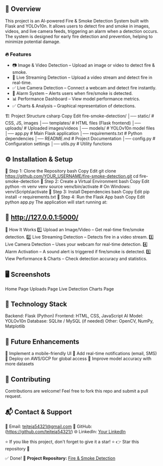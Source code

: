## 🚀 Overview
This project is an AI-powered Fire & Smoke Detection System built with Flask and YOLOv10n. It allows users to detect fire and smoke in images, videos, and live camera feeds, triggering an alarm when a detection occurs. The system is designed for early fire detection and prevention, helping to minimize potential damage.

### 🔥 Features
- 📷  Image & Video Detection – Upload an image or video to detect fire & smoke.
- 🎥 Live Streaming Detection – Upload a video stream and detect fire in real-time.
- ✅ Live Camera Detection – Connect a webcam and detect fire instantly.
- 🚨 Alarm System – Alerts users when fire/smoke is detected.
- 📊 Performance Dashboard – View model performance metrics.
- ✅ Charts & Analysis – Graphical representation of detections.


🏗 Project Structure
csharp
Copy
Edit
fire-smoke-detection/
│── static/               # CSS, JS, images
│── templates/            # HTML files (Flask frontend)
│── uploads/              # Uploaded images/videos
│── models/               # YOLOv10n model files
│── app.py                # Main Flask application
│── requirements.txt      # Python dependencies
│── README.md             # Project Documentation
│── config.py             # Configuration settings
│── utils.py              # Utility functions
## ⚙ Installation & Setup
🔹 Step 1: Clone the Repository
bash
Copy
Edit
git clone https://github.com/YOUR_USERNAME/fire-smoke-detection.git
cd fire-smoke-detection
🔹 Step 2: Create a Virtual Environment
bash
Copy
Edit
python -m venv venv
source venv/bin/activate  # On Windows: venv\Scripts\activate
🔹 Step 3: Install Dependencies
bash
Copy
Edit
pip install -r requirements.txt
🔹 Step 4: Run the Flask App
bash
Copy
Edit
python app.py
The application will start running at:
## 📌 http://127.0.0.1:5000/

🎥 How It Works
1️⃣ Upload an Image/Video – Get real-time fire/smoke detection.
2️⃣ Live Streaming Detection – Detects fire in a video stream.
3️⃣ Live Camera Detection – Uses your webcam for real-time detection.
4️⃣ Alarm Activation – A sound alert is triggered if fire/smoke is detected.
5️⃣ View Performance & Charts – Check detection accuracy and statistics.

## 🖥 Screenshots
Home Page	Uploads Page
Live Detection	Charts Page
## 🤖 Technology Stack
Backend: Flask (Python)
Frontend: HTML, CSS, JavaScript
AI Model: YOLOv10n
Database: SQLite / MySQL (if needed)
Other: OpenCV, NumPy, Matplotlib
## 📌 Future Enhancements
🔹 Implement a mobile-friendly UI
🔹 Add real-time notifications (email, SMS)
🔹 Deploy on AWS/GCP for global access
🔹 Improve model accuracy with more datasets

## 🤝 Contributing
Contributions are welcome! Feel free to fork this repo and submit a pull request.


## 📬 Contact & Support
📧 Email: tejteja54321@gmail.com
🔗 GitHub: (https://github.com/tejteja54321/)
🌐 LinkedIn: [Your LinkedIn](https://www.linkedin.com/in/teja-c-03a07320b/)

⭐ If you like this project, don't forget to give it a star! ⭐
👉 Star this repository 🚀

✅ Done!
🔗 **Project Repository:** [Fire & Smoke Detection](https://github.com/tejteja54321/fire-smoke-detection)
